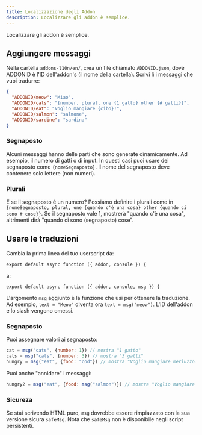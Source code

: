 ```yaml
---
title: Localizzazione degli Addon
description: Localizzare gli addon è semplice.
---
```

Localizzare gli addon è semplice.

## Aggiungere messaggi
Nella cartella `addons-l10n/en/`, crea un file chiamato `ADDONID.json`, dove ADDONID è l'ID dell'addon's (il nome della cartella). Scrivi lì i messaggi che vuoi tradurre:

```json
{
  "ADDONID/meow": "Miao",
  "ADDONID/cats": "{number, plural, one {1 gatto} other {# gatti}}",
  "ADDONID/eat": "Voglio mangiare {cibo}!",
  "ADDONID/salmon": "salmone",
  "ADDONID/sardine": "sardina"
}
```

### Segnaposto
Alcuni messaggi hanno delle parti che sono generate dinamicamente. Ad esempio, il numero di gatti o di input. In questi casi puoi usare dei segnaposto come `{nomeSegnaposto}`. Il nome del segnaposto deve contenere solo lettere (non numeri).

### Plurali
E se il segnaposto è un numero? Possiamo definire i plurali come in `{nomeSegnaposto, plural, one {quando c'è una cosa} other {quando ci sono # cose}}`. Se il segnaposto vale 1, mostrerà "quando c'è una cosa", altrimenti dirà "quando ci sono (segnaposto) cose".

## Usare le traduzioni
Cambia la prima linea del tuo userscript da:
```
export default async function ({ addon, console }) {
```

a:
```
export default async function ({ addon, console, msg }) {
```

L'argomento `msg` aggiunto è la funzione che usi per ottenere la traduzione. Ad esempio, `text = "Meow"` diventa ora `text = msg("meow")`. L'ID dell'addon e lo slash vengono omessi.

### Segnaposto
Puoi assegnare valori ai segnaposto:
```js
cat = msg("cats", {number: 1}) // mostra "1 gatto"
cats = msg("cats", {number: 3}) // mostra "3 gatti"
hungry = msg("eat", {food: "cod"}) // mostra "Voglio mangiare merluzzo!"
```

Puoi anche "annidare" i messaggi:
```js
hungry2 = msg("eat", {food: msg("salmon")}) // mostra "Voglio mangiare salmone!"
```

### Sicureza
Se stai scrivendo HTML puro, `msg` dovrebbe essere rimpiazzato con la sua versione sicura `safeMsg`. Nota che `safeMsg` non è disponibile negli script persistenti.
